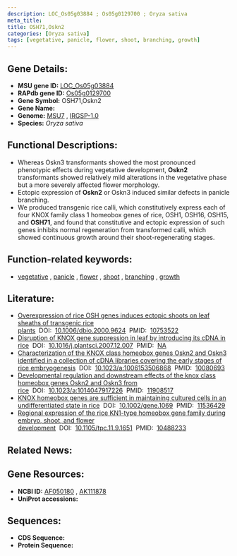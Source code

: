 ```yaml
---
description: LOC_Os05g03884 ; Os05g0129700 ; Oryza sativa
meta_title:
title: OSH71,Oskn2
categories: [Oryza sativa]
tags: [vegetative, panicle, flower, shoot, branching, growth]
---
```


## Gene Details:
- **MSU gene ID:** [LOC_Os05g03884](http://rice.uga.edu/cgi-bin/ORF_infopage.cgi?orf=LOC_Os05g03884)  
- **RAPdb gene ID:** [Os05g0129700](https://rapdb.dna.affrc.go.jp/locus/?name=Os05g0129700)  
- **Gene Symbol:** OSH71,Oskn2
- **Gene Name:**
- **Genome:**  [MSU7](http://rice.uga.edu/)&nbsp;,&nbsp;[IRGSP-1.0](https://rapdb.dna.affrc.go.jp/download/irgsp1.html)
- **Species:** *Oryza sativa*

## Functional Descriptions:
   - Whereas Oskn3 transformants showed the most pronounced phenotypic effects during vegetative development, **Oskn2** transformants showed relatively mild alterations in the vegetative phase but a more severely affected flower morphology.
   - Ectopic expression of **Oskn2** or Oskn3 induced similar defects in panicle branching.
   - We produced transgenic rice calli, which constitutively express each of four KNOX family class 1 homeobox genes of rice, OSH1, OSH16, OSH15, and **OSH71**, and found that constitutive and ectopic expression of such genes inhibits normal regeneration from transformed calli, which showed continuous growth around their shoot-regenerating stages.

## Function-related keywords:
   - [vegetative](/tags/vegetative/)&nbsp;,&nbsp;[panicle](/tags/panicle/)&nbsp;,&nbsp;[flower](/tags/flower/)&nbsp;,&nbsp;[shoot](/tags/shoot/)&nbsp;,&nbsp;[branching](/tags/branching/)&nbsp;,&nbsp;[growth](/tags/growth/)

## Literature:
   - [Overexpression of rice OSH genes induces ectopic shoots on leaf sheaths of transgenic rice plants](https://www.doi.org/10.1006/dbio.2000.9624)&nbsp;&nbsp;DOI:&nbsp;&nbsp;[10.1006/dbio.2000.9624](https://www.doi.org/10.1006/dbio.2000.9624)&nbsp;&nbsp;PMID:&nbsp;&nbsp;[10753522](https://pubmed.ncbi.nlm.nih.gov/10753522/)
   - [Disruption of KNOX gene suppression in leaf by introducing its cDNA in rice](https://www.doi.org/10.1016/j.plantsci.2007.12.007)&nbsp;&nbsp;DOI:&nbsp;&nbsp;[10.1016/j.plantsci.2007.12.007](https://www.doi.org/10.1016/j.plantsci.2007.12.007)&nbsp;&nbsp;PMID:&nbsp;&nbsp;[NA](https://pubmed.ncbi.nlm.nih.gov/NA/)
   - [Characterization of the KNOX class homeobox genes Oskn2 and Oskn3 identified in a collection of cDNA libraries covering the early stages of rice embryogenesis](https://www.doi.org/10.1023/a:1006153506868)&nbsp;&nbsp;DOI:&nbsp;&nbsp;[10.1023/a:1006153506868](https://www.doi.org/10.1023/a:1006153506868)&nbsp;&nbsp;PMID:&nbsp;&nbsp;[10080693](https://pubmed.ncbi.nlm.nih.gov/10080693/)
   - [Developmental regulation and downstream effects of the knox class homeobox genes Oskn2 and Oskn3 from rice](https://www.doi.org/10.1023/a:1014047917226)&nbsp;&nbsp;DOI:&nbsp;&nbsp;[10.1023/a:1014047917226](https://www.doi.org/10.1023/a:1014047917226)&nbsp;&nbsp;PMID:&nbsp;&nbsp;[11908517](https://pubmed.ncbi.nlm.nih.gov/11908517/)
   - [KNOX homeobox genes are sufficient in maintaining cultured cells in an undifferentiated state in rice](https://www.doi.org/10.1002/gene.1069)&nbsp;&nbsp;DOI:&nbsp;&nbsp;[10.1002/gene.1069](https://www.doi.org/10.1002/gene.1069)&nbsp;&nbsp;PMID:&nbsp;&nbsp;[11536429](https://pubmed.ncbi.nlm.nih.gov/11536429/)
   - [Regional expression of the rice KN1-type homeobox gene family during embryo, shoot, and flower development](https://www.doi.org/10.1105/tpc.11.9.1651)&nbsp;&nbsp;DOI:&nbsp;&nbsp;[10.1105/tpc.11.9.1651](https://www.doi.org/10.1105/tpc.11.9.1651)&nbsp;&nbsp;PMID:&nbsp;&nbsp;[10488233](https://pubmed.ncbi.nlm.nih.gov/10488233/)

## Related News:

## Gene Resources:
- **NCBI ID:**  [AF050180](http://www.ncbi.nlm.nih.gov/nuccore/AF050180)&nbsp;,&nbsp;[AK111878](http://www.ncbi.nlm.nih.gov/nuccore/AK111878)
- **UniProt accessions:** [](https://www.uniprot.org/uniprotkb//entry)

## Sequences:
- **CDS Sequence:**
- **Protein Sequence:**
